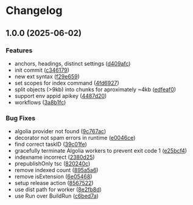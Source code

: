 # Changelog

## 1.0.0 (2025-06-02)


### Features

* anchors, headings, distinct settings ([d409afc](https://github.com/diplodoc-platform/algolia-extension/commit/d409afce0846815685aa56a998e8d61334298fa0))
* init commit ([c346179](https://github.com/diplodoc-platform/algolia-extension/commit/c3461798f27b8555eb463b122c517fc37aff62b7))
* new ext syntax ([f29e659](https://github.com/diplodoc-platform/algolia-extension/commit/f29e65929db2b7b3b758040f6eab37723ffbdd25))
* set scopes for index command ([4fd6927](https://github.com/diplodoc-platform/algolia-extension/commit/4fd6927d92df051081f44f363482aaa99965be0f))
* split objects (&gt;9kb) into chunks for aproximately ~4kb ([edfeaf0](https://github.com/diplodoc-platform/algolia-extension/commit/edfeaf06142f64faeea122feeb2398d539cf6e14))
* support env appid apikey ([4487d20](https://github.com/diplodoc-platform/algolia-extension/commit/4487d20164c8ee4b6a9bbede63500a3401b1fcdd))
* workflows ([3a8b1fc](https://github.com/diplodoc-platform/algolia-extension/commit/3a8b1fc037a7422b235ee660e07080ecb63afda3))


### Bug Fixes

* algolia provider not found ([9c767ac](https://github.com/diplodoc-platform/algolia-extension/commit/9c767ace5a3679928cdb430b650c2c47ae9f56f6))
* decorator not spam errors in runtime ([e0046ce](https://github.com/diplodoc-platform/algolia-extension/commit/e0046ce3975475006b2d05def423f121804c5578))
* find correct taskID ([39c01fe](https://github.com/diplodoc-platform/algolia-extension/commit/39c01fe22a69fc11eac3847376d6473e2c042176))
* gracefully terminate Algolia workers to prevent exit code 1 ([e25bcf4](https://github.com/diplodoc-platform/algolia-extension/commit/e25bcf4794edd340f79c1b2f845b2b708d6c5cc0))
* indexname incorrect ([2380d25](https://github.com/diplodoc-platform/algolia-extension/commit/2380d2595ca13490017522d0905c908d7e8246d2))
* prepublishOnly tsc ([820240c](https://github.com/diplodoc-platform/algolia-extension/commit/820240cb377221ab144767d621eee9a6b7b236a7))
* remove indexed count ([895a5a6](https://github.com/diplodoc-platform/algolia-extension/commit/895a5a6875dbc3b18298030fc2434688abe6162b))
* remove isExtension ([6e05468](https://github.com/diplodoc-platform/algolia-extension/commit/6e054687ceab02e97a60dc3b6241226c9600bf74))
* setup release action ([8567522](https://github.com/diplodoc-platform/algolia-extension/commit/85675222872e78e0cff703159926c3ea2072b3e8))
* use dist path for worker ([8e2fb8d](https://github.com/diplodoc-platform/algolia-extension/commit/8e2fb8da5b5c010455f5ee0a24816e0beba971a9))
* use Run over BuildRun ([c6bed7a](https://github.com/diplodoc-platform/algolia-extension/commit/c6bed7addd47494a364c8ae23e7f52ea168afb4e))
